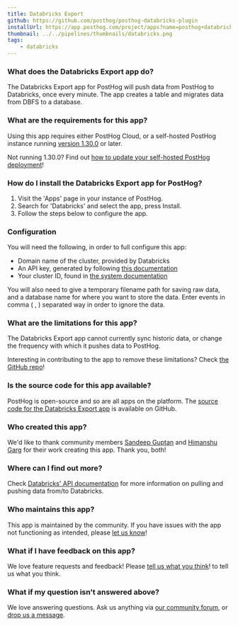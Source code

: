 ```yaml
---
title: Databricks Export
github: https://github.com/posthog/posthog-databricks-plugin
installUrl: https://app.posthog.com/project/apps?name=posthog+databricks+plugin
thumbnail: ../../pipelines/thumbnails/databricks.png
tags:
    - databricks
---
```


### What does the Databricks Export app do?

The Databricks Export app for PostHog will push data from PostHog to Databricks, once every minute. The app creates a table and migrates data from DBFS to a database.

### What are the requirements for this app?

Using this app requires either PostHog Cloud, or a self-hosted PostHog instance running [version 1.30.0](https://posthog.com/blog/the-posthog-array-1-30-0) or later.

Not running 1.30.0? Find out [how to update your self-hosted PostHog deployment](https://posthog.com/docs/runbook/upgrading-posthog)!

### How do I install the Databricks Export app for PostHog?

1. Visit the 'Apps' page in your instance of PostHog.
2. Search for 'Databricks' and select the app, press Install.
3. Follow the steps below to configure the app.

### Configuration

You will need the following, in order to full configure this app:

-   Domain name of the cluster, provided by Databricks
-   An API key, generated by following [this documentation](https://docs.databricks.com/administration-guide/access-control/tokens.html)
-   Your cluster ID, found in [the system documentation](https://docs.databricks.com/workspace/workspace-details.html)

You will also need to give a temporary filename path for saving raw data, and a database name for where you want to store the data. Enter events in comma ( , ) separated way in order to ignore the data.

<AppParameters />

### What are the limitations for this app?

The Databricks Export app cannot currently sync historic data, or change the frequency with which it pushes data to PostHog.

Interesting in contributing to the app to remove these limitations? Check [the GitHub repo](https://github.com/posthog/posthog-databricks-plugin)!

### Is the source code for this app available?

PostHog is open-source and so are all apps on the platform. The [source code for the Databricks Export app](https://github.com/samcaspus/posthog-databricks-plugin) is available on GitHub.

### Who created this app?

We'd like to thank community members [Sandeep Guptan](https://github.com/samcaspus) and [Himanshu Garg](https://github.com/merrcury) for their work creating this app. Thank you, both!


### Where can I find out more?

Check [Databricks' API documentation](https://docs.databricks.com/) for more information on pulling and pushing data from/to Databricks.

### Who maintains this app?

This app is maintained by the community. If you have issues with the app not functioning as intended, please [let us know](http://app.posthog.com/home#supportModal)!

### What if I have feedback on this app?

We love feature requests and feedback! Please [tell us what you think](http://app.posthog.com/home#supportModal)! to tell us what you think.

### What if my question isn't answered above?

We love answering questions. Ask us anything via [our community forum](/questions), or [drop us a message](http://app.posthog.com/home#supportModal). 
